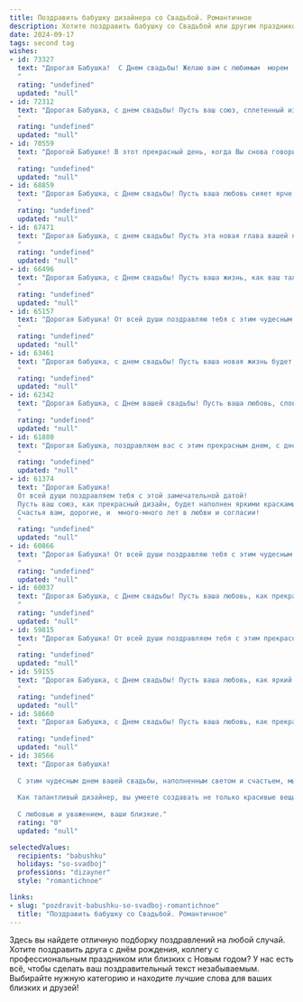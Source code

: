 ```yaml
---
title: Поздравить бабушку дизайнера со Свадьбой. Романтичное
description: Хотите поздравить бабушку со Свадьбой или другим праздником? Наш ИИ создаст незабываемое поздравление, а вы обязательно выделитесь среди других.  
date: 2024-09-17
tags: second tag
wishes:
- id: 73327
  text: "Дорогая Бабушка!  С Днем свадьбы! Желаю вам с любимым  морем  любви,  ярких  красок,  словно  в  ваших  дизайнерских  проектах,   и  огромного  счастья,  которое  будет  ярче  любого  цветового  решения!
  "
  rating: "undefined"
  updated: "null"
- id: 72312
  text: "Дорогая Бабушка, с днем свадьбы! Пусть ваш союз, сплетенный из любви и нежности, будет таким же красивым и неповторимым, как дизайн, который вы создаете своими руками. Желаю вам долгих лет счастья, гармонии и вдохновения!
  "
  rating: "undefined"
  updated: "null"
- id: 70559
  text: "Дорогой Бабушке! В этот прекрасный день, когда Вы снова говорите \"Да\" любви, позвольте пожелать Вам бесконечного счастья, нежности и вдохновения! Пусть Ваша жизнь будет как прекрасная картина, которую Вы сами создали - яркой, гармоничной и полной любви! С днем свадьбы, наша любимая Бабушка!
  "
  rating: "undefined"
  updated: "null"
- id: 68859
  text: "Дорогая Бабушка, с Днем свадьбы! Пусть ваша любовь сияет ярче, чем самые красивые дизайнерские шедевры, и вдохновляет вас на создание новых, прекрасных моментов жизни вместе!
  "
  rating: "undefined"
  updated: "null"
- id: 67471
  text: "Дорогая Бабушка, с днем свадьбы! Пусть эта новая глава вашей жизни станет самым романтичным и ярким полотном, которое вы создадите вместе. Ваши талант дизайнера и любовь друг к другу – лучшие краски для этого шедевра!
  "
  rating: "undefined"
  updated: "null"
- id: 66496
  text: "Дорогая Бабушка, с Днем свадьбы! Пусть ваша жизнь, как ваш талант дизайнера, будет полна ярких красок, изящных линий и нежных,  цветочных узоров. Счастья вам и вашей семье!
  "
  rating: "undefined"
  updated: "null"
- id: 65157
  text: "Дорогая Бабушка! От всей души поздравляю тебя с этим чудесным днем! Свадьба – это не только торжество любви, но и начало новой главы в вашей жизни. Желаю вам бесконечного счастья, гармонии и творческого вдохновения, как в вашей профессии дизайнера, так и в семейной жизни. Пусть ваш дом всегда будет наполнен теплом, любовью и красотой, которую вы умеете создавать.
  "
  rating: "undefined"
  updated: "null"
- id: 63461
  text: "Дорогая бабушка, с днем свадьбы! Пусть ваша новая жизнь будет красивой и яркой, как самый смелый дизайнерский проект. Желаем вам счастья, любви и вдохновения на долгие годы!
  "
  rating: "undefined"
  updated: "null"
- id: 62342
  text: "Дорогая Бабушка, с Днем вашей свадьбы! Пусть ваша любовь, словно прекрасная картина, написанная талантливыми руками дизайнера, будет наполнена яркими красками, теплыми оттенками и нежной гармонией. Счастья вам, любви и долгих лет совместной жизни!
  "
  rating: "undefined"
  updated: "null"
- id: 61880
  text: "Дорогая Бабушка, поздравляем вас с этим прекрасным днем, с днем свадьбы! Желаем вам, чтобы ваша любовь была такой же яркой и творческой, как ваш талант дизайнера. Пусть ваш дом будет наполнен красотой, а жизнь - счастьем и вдохновением!
  "
  rating: "undefined"
  updated: "null"
- id: 61374
  text: "Дорогая Бабушка!
  От всей души поздравляем тебя с этой замечательной датой!
  Пусть ваш союз, как прекрасный дизайн, будет наполнен яркими красками, гармоничными линиями и нежной, вечной любовью!
  Счастья вам, дорогие, и  много-много лет в любви и согласии!
  "
  rating: "undefined"
  updated: "null"
- id: 60866
  text: "Дорогая Бабушка! От всей души поздравляю тебя с этим чудесным днем - днем твоей свадьбы! Пусть ваша жизнь, как и ваш дизайн, будет прекрасна, гармонична и полна вдохновения!
  "
  rating: "undefined"
  updated: "null"
- id: 60037
  text: "Дорогая Бабушка, с Днем свадьбы! Пусть ваша любовь, как прекрасный дизайн, будет вечной, гармоничной и наполненной яркими красками счастья!
  "
  rating: "undefined"
  updated: "null"
- id: 59815
  text: "Дорогая Бабушка! От всей души поздравляем тебя с этим прекрасным днём — днём твоей свадьбы! Пусть твоя жизнь будет полна любви, как и твоя профессия дизайнера – красотой и вдохновением!
  "
  rating: "undefined"
  updated: "null"
- id: 59155
  text: "Дорогая Бабушка, с Днем свадьбы! Пусть ваша любовь, как яркий шедевр, созданный талантливыми руками дизайнера, будет вечной и полна вдохновения. Счастья вам, нежности и радости!
  "
  rating: "undefined"
  updated: "null"
- id: 58660
  text: "Дорогая Бабушка, с Днем свадьбы! Пусть ваша любовь, как прекрасный дизайн, будет вечной, гармоничной и вдохновляющей!
  "
  rating: "undefined"
  updated: "null"
- id: 38566
  text: "Дорогая бабушка!
  
  С этим чудесным днем вашей свадьбы, наполненным светом и счастьем, мы хотим поздравить вас от всей души! Ваша любовь и преданность друг другу — это настоящий шедевр, который вдохновляет нас всех.
  
  Как талантливый дизайнер, вы умеете создавать не только красивые вещи, но и волшебные моменты, которые остаются в сердце навсегда. Пусть ваша жизнь будет яркой палитрой из радости, тепла и гармонии, а каждый новый день приносит вдохновение и радость.
  
  С любовью и уважением, ваши близкие."
  rating: "0"
  updated: "null"

selectedValues:
  recipients: "babushku"
  holidays: "so-svadboj"
  professions: "dizayner"
  style: "romantichnoe"

links:
- slug: "pozdravit-babushku-so-svadboj-romantichnoe"
  title: "Поздравить бабушку со Свадьбой. Романтичное"
---
```


Здесь вы найдете отличную подборку поздравлений на любой случай. 
Хотите поздравить друга с днём рождения, коллегу с профессиональным праздником или близких с Новым годом? У нас есть всё, чтобы сделать ваш поздравительный текст незабываемым. Выбирайте нужную категорию и находите лучшие слова для ваших близких и друзей!
